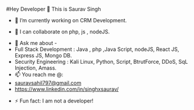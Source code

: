 #Hey Developer 👋 This is Saurav Singh
<!--
**singhxsaurav/singhxsaurav** is a ✨ _special_ ✨ repository because its `README.md` (this file) appears on your GitHub profile.

Here are some ideas to get you started:
-->

- 🔭 I’m currently working on CRM Development.
<!-- - 🌱 I’m currently learning -->
- 👯 I can collaborate on php, js , nodeJS.
<!-- - 🤔 I’m looking for help with ... -->
- 💬 Ask me about -
- Full Stack Development : Java , php ,Java Script, nodeJS, React JS, Express JS, Mongo DB.
- Security Engineering : Kali Linux, Python, Script, BtrutForce, DDoS, SqL Injection, Amass. 
- 📫 You reach me @:
- sauravsahil797@gmail.com
- https://www.linkedin.com/in/singhxsaurav/
<!--- 😄 Pronouns: ...-->
- ⚡ Fun fact: I am not a developer!


